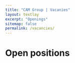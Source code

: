```yaml
---
title: "CAM Group | Vacanies"
layout: textlay
excerpt: "Openings"
sitemap: false
permalink: /vacancies/
---
```


# Open positions
